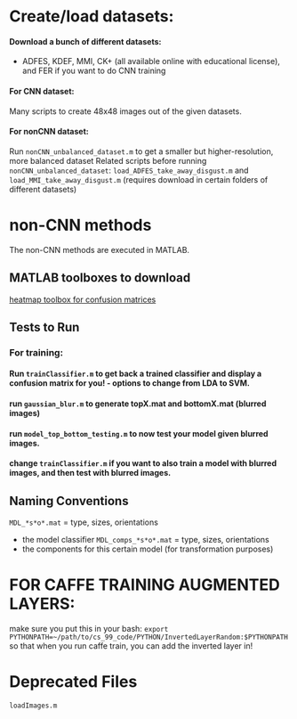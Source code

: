 # Create/load datasets: 
#### Download a bunch of different datasets: 
- ADFES, KDEF, MMI, CK+ (all available online with educational license), and FER if you want to do CNN training 
#### For CNN dataset: 
Many scripts to create 48x48 images out of the given datasets. 

#### For nonCNN dataset: 
Run `nonCNN_unbalanced_dataset.m` to get a smaller but higher-resolution, more balanced dataset
Related scripts before running `nonCNN_unbalanced_dataset`: 
`load_ADFES_take_away_disgust.m` and `load_MMI_take_away_disgust.m` (requires download in certain folders of different datasets) 

# non-CNN methods
The non-CNN methods are executed in MATLAB. 
## MATLAB toolboxes to download
[heatmap toolbox for confusion matrices](https://www.mathworks.com/matlabcentral/fileexchange/24253-customizable-heat-maps)

## Tests to Run 

### For training: 

#### Run `trainClassifier.m` to get back a trained classifier and display a confusion matrix for you! - options to change from LDA to SVM. 

#### run `gaussian_blur.m` to generate topX.mat and bottomX.mat (blurred images)
#### run `model_top_bottom_testing.m` to now test your model given blurred images.

#### change `trainClassifier.m` if you want to also train a model with blurred images, and then test with blurred images. 

## Naming Conventions 
`MDL_*s*o*.mat` = type, sizes, orientations 
- the model classifier
`MDL_comps_*s*o*.mat` = type, sizes, orientations
- the components for this certain model (for transformation purposes) 

# FOR CAFFE TRAINING AUGMENTED LAYERS: 
make sure you put this in your bash: 
`export PYTHONPATH=~/path/to/cs_99_code/PYTHON/InvertedLayerRandom:$PYTHONPATH`
so that when you run caffe train, you can add the inverted layer in! 

# Deprecated Files 
```
loadImages.m

```
